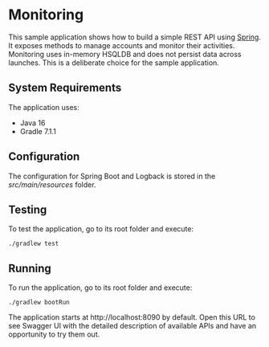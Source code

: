 # Monitoring

This sample application shows how to build a simple REST API using [Spring](https://spring.io). It exposes methods to manage accounts and monitor their activities. Monitoring uses in-memory HSQLDB and does not persist data across launches. This is a deliberate choice for the sample application.

## System Requirements

The application uses:

* Java 16
* Gradle 7.1.1

## Configuration

The configuration for Spring Boot and Logback is stored in the *src/main/resources* folder.

## Testing

To test the application, go to its root folder and execute:

    ./gradlew test

## Running

To run the application, go to its root folder and execute:

    ./gradlew bootRun 

The application starts at http://localhost:8090 by default. Open this URL to see Swagger UI with the detailed description of available APIs and have an opportunity to try them out.
